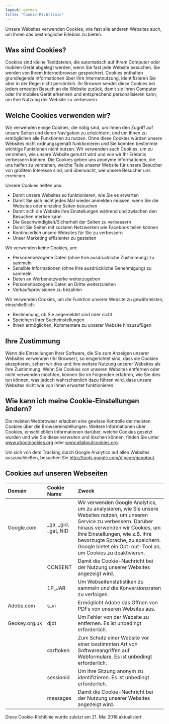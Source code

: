 ```yaml
---
layout: german
title: "Cookie-Richtlinie"
---
```


Unsere Websites verwenden Cookies, wie fast alle anderen Websites auch, um Ihnen das bestmögliche Erlebnis zu bieten.

## Was sind Cookies?

Cookies sind kleine Textdateien, die automatisch auf Ihrem Computer oder mobilen Gerät abgelegt werden, wenn Sie fast jede Website besuchen. Sie werden von Ihrem Internetbrowser gespeichert. Cookies enthalten grundlegende Informationen über Ihre Internetnutzung, identifizieren Sie aber in der Regel nicht persönlich. Ihr Browser sendet diese Cookies bei jedem erneuten Besuch an die Website zurück, damit sie Ihren Computer oder Ihr mobiles Gerät erkennen und entsprechend personalisieren kann, um Ihre Nutzung der Website zu verbessern.

## Welche Cookies verwenden wir?

Wir verwenden einige Cookies, die nötig sind, um Ihnen den Zugriff auf unsere Seiten und deren Navigation zu erleichtern, und um Ihnen zu ermöglichen alle Funktionen zu nutzen. Ohne diese Cookies würden unsere Websites nicht ordnungsgemäß funktionieren und Sie könnten bestimmte wichtige Funktionen nicht nutzen. Wir verwenden auch Cookies, um zu verstehen, wie unsere Website genutzt wird und wie wir Ihr Erlebnis verbessern können. Die Cookies geben uns anonyme Informationen, die uns helfen zu verstehen, welche Teile unserer Website für unsere Besucher von größtem Interesse sind, und überwacht, wie unsere Besucher uns erreichen.
 
Unsere Cookies helfen uns:
- Damit unsere Websites so funktionieren, wie Sie es erwarten
- Damit Sie sich nicht jedes Mal wieder anmelden müssen, wenn Sie die Websites oder einzelne Seiten besuchen
- Damit sich die Website Ihre Einstellungen während und zwischen den Besuchen merken kann
- Die Geschwindigkeit/Sicherheit der Seiten zu verbessern
- Damit Sie Seiten mit sozialen Netzwerken wie Facebook teilen können
- Kontinuierlich unsere Websites für Sie zu verbessern
- Unser Marketing effizienter zu gestalten
 
Wir verwenden keine Cookies, um:
- Personenbezogene Daten (ohne Ihre ausdrückliche Zustimmung) zu sammeln
- Sensible Informationen (ohne Ihre ausdrückliche Genehmigung) zu sammeln
- Daten an Werbenetzwerke weiterzugeben
- Personenbezogene Daten an Dritte weiterzuleiten
- Verkaufsprovisionen zu bezahlen
 
Wir verwenden Cookies, um die Funktion unserer Website zu gewährleisten, einschließlich:
- Bestimmung, ob Sie angemeldet sind oder nicht
- Speichern Ihrer Sucheinstellungen
- Ihnen ermöglichen, Kommentare zu unserer Website hinzuzufügen
 
## Ihre Zustimmung

Wenn die Einstellungen Ihrer Software, die Sie zum Anzeigen unserer Websites verwenden (Ihr Browser), so eingerichtet sind, dass sie Cookies akzeptieren, sehen wir dies und Ihre weitere Nutzung unserer Websites als Ihre Zustimmung. Wenn Sie Cookies von unseren Websites entfernen oder nicht verwenden möchten, können Sie im Folgenden erfahren, wie Sie dies tun können, was jedoch wahrscheinlich dazu führen wird, dass unsere Websites nicht wie von Ihnen erwartet funktionieren.
 
## Wie kann ich meine Cookie-Einstellungen ändern?

Die meisten Webbrowser erlauben eine gewisse Kontrolle der meisten Cookies über die Browsereinstellungen. Weitere Informationen über Cookies, einschließlich Informationen darüber, welche Cookies gesetzt wurden und wie Sie diese verwalten und löschen können, finden Sie unter www.aboutcookies.org oder www.allaboutcookies.org.

Um sich von dem Tracking durch Google Analytics auf allen Websites auszuschließen, besuchen Sie http://tools.google.com/dlpage/gaoptout.
 
## Cookies auf unseren Webseiten

| Domain | Cookie Name | Zweck |
| :----- | :---------- | :------ |
| Google.com | \_ga, \_gid, \_gat, NID | Wir verwenden Google Analytics, um zu analysieren, wie Sie unsere Websites nutzen, um unseren Service zu verbessern. Darüber hinaus verwenden wir Cookies, um Ihre Einstellungen, wie z.B. Ihre bevorzugte Sprache, zu speichern. Google bietet ein Opt-out-Tool an, um Cookies zu deaktivieren. |
| | CONSENT | Damit die Cookie-Nachricht bei der Nutzung unserer Websites angezeigt wird. |
| | 1P_JAR | Um Webseitenstatistiken zu sammeln und die Konversionsraten zu verfolgen. |
|Adobe.com | s_vi | Ermöglicht Adobe das Öffnen von PDFs von unseren Websites aus. |
| Geokey.org.uk | djdt | Um Fehler von der Website zu entfernen. Es ist unbedingt erforderlich. |
| | csrftoken | Zum Schutz einer Website vor einer bestimmten Art von Softwareangriffen auf Webformulare. Es ist unbedingt erforderlich. |
| | sessionid | Um Ihre Sitzung anonym zu identifizieren. Es ist unbedingt erforderlich. |
| | messages | Damit die Cookie-Nachricht bei der Nutzung unserer Websites angezeigt wird. |

Diese Cookie-Richtlinie wurde zuletzt am 21. Mai 2018 aktualisiert.
